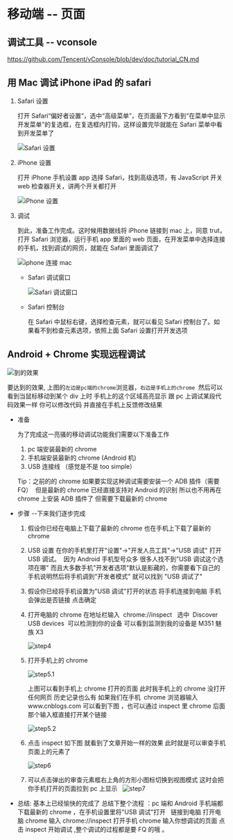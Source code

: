 # 移动端 -- 页面

## 调试工具 -- vconsole

https://github.com/Tencent/vConsole/blob/dev/doc/tutorial_CN.md

## 用 Mac 调试 iPhone iPad 的 safari

1. Safari 设置

   打开 Safari“偏好者设置“，选中“高级菜单”，在页面最下方看到“在菜单中显示开发菜单”的复选框，在复选框内打钩，这样设置完毕就能在 Safari 菜单中看到开发菜单了

   ![Safari 设置](./img/mobileDebug/safari_1.png)

2. iPhone 设置

   打开 iPhone 手机设置 app 选择 Safari，找到高级选项，有 JavaScript 开关 web 检查器开关，讲两个开关都打开

   ![iPhone 设置](./img/mobileDebug/safari_2.png)

3. 调试

   到此，准备工作完成。这时候用数据线将 iPhone 链接到 mac 上，同意 trut，打开 Safari 浏览器，运行手机 app 里面的 web 页面，在开发菜单中选择连接的手机，找到调试的网页，就能在 Safari 里面调试了

   ![iphone 连接 mac](./img/mobileDebug/safari_3.1.png)

   - Safari 调试窗口

     ![Safari 调试窗口](./img/mobileDebug/safari_3.2.png)

   - Safari 控制台

     在 Safari 中鼠标右键，选择检查元素，就可以看见 Safari 控制台了。如果看不到检查元素选项，依照上面 Safari 设置打开开发选项

## Android + Chrome 实现远程调试

![到的效果](./img/mobileDebug/android_chrome_1.jpeg)

要达到的效果, 上图的`左边是pc端的chrome`浏览器，`右边是手机上的chrome`  然后可以看到当鼠标移动到某个 div 上时 手机上的这个区域高亮显示 跟 pc 上调试某段代码效果一样 你可以修改代码 并直接在手机上反馈修改结果

- 准备

  为了完成这一亮骚的移动调试功能我们需要以下准备工作

  1. pc 端安装最新的 chrome
  2. 手机端安装最新的 chrome (Android 机)
  3. USB 连接线
     （感觉是不是 too simple）

  Tip：之前的的 chrome 如果要实现这种调试需要安装一个 ADB 插件（需要 FQ）  但是最新的 chrome 已经直接支持对 Android 的识别 所以也不用再在 chrome 上安装 ADB 插件了 但需要下载最新的 chrome

- 步骤 --下来我们逐步完成

  1. 假设你已经在电脑上下载了最新的 chrome 也在手机上下载了最新的 chrome

  2. USB 设置 在你的手机里打开"设置"->"开发人员工具"->"USB 调试" 打开 USB 调试。  因为 Android 手机型号众多 很多人找不到"USB 调试这个选项在哪" 而且大多数手机"开发者选项"默认是影藏的，你需要看下自己的手机说明然后将手机调到"开发者模式" 就可以找到 "USB 调试了"

  3. 假设你已经将手机设置为"USB 调试"打开的状态 将手机连接到电脑 手机会弹出是否链接 点击确定

  4. 打开电脑的 chrome 在地址栏输入  chrome://inspect   选中  Discover USB devices  可以检测到你的设备 可以看到监测到我的设备是 M351 魅族 X3

     ![step4](./img/mobileDebug/android_chrome_step4.png)

  5. 打开手机上的 chrome

     ![step5.1](./img/mobileDebug/android_chrome_step5.1.png)

     上图可以看到手机上 chrome 打开的页面 此时我手机上的 chrome 没打开任何网页 历史记录也么有 如果我们在手机  chrome 浏览器输入www.cnblogs.com 可以看到下图 ，也可以通过 inspect 里 chrome 后面那个输入框直接打开某个链接

     ![step5.2](./img/mobileDebug/android_chrome_step5.2.jpeg)

  6. 点击 inspect 如下图 就看到了文章开始一样的效果 此时就是可以审查手机页面上的元素了

     ![step6](./img/mobileDebug/android_chrome_step6.jpeg)

  7. 可以点击弹出的审查元素框右上角的方形小图标切换到视图模式 这时会把你手机打开的页面拉到 pc 上显示  
     ![step7](./img/mobileDebug/android_chrome_step7.png)

- 总结:
  基本上已经愉快的完成了 总结下整个流程 ：pc 端和 Android 手机端都下载最新的 chrome ，在手机设置里将"USB 调试"打开   链接到电脑 打开电脑 chrome 输入 chrome://inspect 打开手机 chrome 输入你想调试的页面 点击 inspect 开始调试 ,整个调试的过程都是要 FQ 的哦 。
